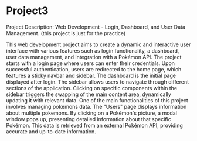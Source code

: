 # Project3

Project Description: Web Development - Login, Dashboard, and User Data Management.
(this project is just for the practice)

This web development project aims to create a dynamic and interactive user interface with various features such as login functionality, a dashboard, user data management, and integration with a Pokémon API.
The project starts with a login page where users can enter their credentials. Upon successful authentication, users are redirected to the home page, which features a sticky navbar and sidebar. The dashboard is the initial page displayed after login.
The sidebar allows users to navigate through different sections of the application. Clicking on specific components within the sidebar triggers the swapping of the main content area, dynamically updating it with relevant data.
One of the main functionalities of this project involves managing pokemons data. The "Users" page displays information about multiple pokemons. By clicking on a Pokémon's picture, a modal window pops up, presenting detailed information about that specific Pokémon. This data is retrieved from an external Pokémon API, providing accurate and up-to-date information.
